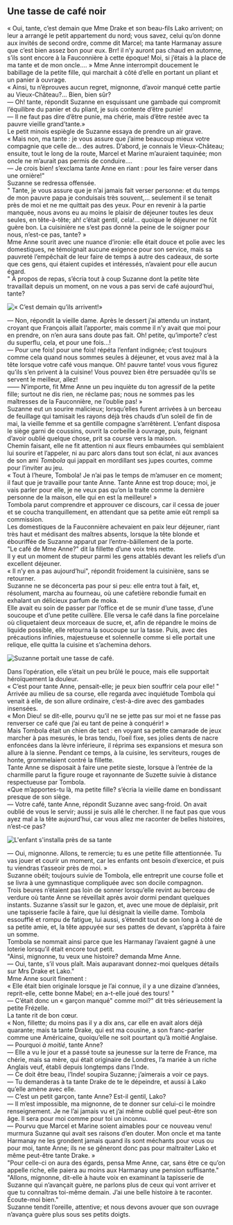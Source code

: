## Une tasse de café noir

« Oui, tante, c’est demain que Mme Drake et son beau-fils Lako arrivent; on leur a arrangé le petit appartement du nord; vous savez, celui qu’on donne aux invités de second ordre, comme dit Marcel; ma tante Harmanay assure que c’est bien assez bon pour eux. Brr! il n’y auront pas chaud en automne, s’ils sont encore à la Fauconnière à cette époque! Moi, si j’étais à la place de ma tante et de mon oncle.... »
Mme Anne interrompit doucement le babillage de la petite fille, qui marchait à côté d’elle en portant un pliant et un panier à ouvrage.  
« Ainsi, tu n’éprouves aucun regret, mignonne, d’avoir manqué cette partie au Vieux-Château?... Bien, bien sûr?  
— Oh! tante, répondit Suzanne en esquissant une gambade qui compromit l’équilibre du panier et du pliant, je suis contente d’être punie!  
— Il ne faut pas dire d’être punie, ma chérie, mais d’être restée avec ta pauvre vieille grand’tante.»  
Le petit minois espiègle de Suzanne essaya de prendre un air grave.  
« Mais non, ma tante : je vous assure que j’aime beaucoup mieux votre compagnie que celle de... des autres. D’abord, je connais le Vieux-Château; ensuite, tout le long de la route, Marcel et Marine m’auraient taquinée; mon oncle ne m’aurait pas permis de conduire....  
— Je crois bien! s’exclama tante Anne en riant : pour les faire verser dans une ornière!"  
Suzanne se redressa offensée.  
" Tante, je vous assure que je n’ai jamais fait verser personne: et du temps de mon pauvre papa je conduisais très souvent,... seulement il se tenait près de moi et ne me quittait pas des yeux. Pour en revenir à la partie manquée, nous avons eu au moins le plaisir de déjeuner toutes les deux seules, en tête-à-tête; ah! c’était gentil, cela!... quoique le déjeuner ne fût guère bon. La cuisinière ne s’est pas donné la peine de le soigner pour nous, n’est-ce pas, tante? »  
Mme Anne sourit avec une nuance d’ironie: elle était douce et polie avec les domestiques, ne témoignait aucune exigence pour son service, mais sa pauvreté l’empêchait de leur faire de temps à autre des cadeaux, de sorte que ces gens, qui étaient cupides et intéressés, n’avaient pour elle aucun égard.  
" À propos de repas, s’écria tout à coup Suzanne dont la petite tète travaillait depuis un moment, on ne vous a pas servi de café aujourd’hui, tante?

![« C’est demain qu’ils arrivent!»](../images/page21.jpg)

— Non, répondit la vieille dame. Après le dessert j’ai attendu un instant, croyant que François allait l’apporter, mais comme il n’y avait que moi pour en prendre, on n’en aura sans doute pas fait. Oh! petite, qu’importe? c’est du superflu, cela, et pour une fois...!  
— Pour une fois! pour une fois! répéta l’enfant indignée; c’est toujours comme cela quand nous sommes seules à déjeuner, et vous avez mal à la tête lorsque votre café vous manque. Oh! pauvre tante! vous vous figurez qu’ils s’en privent à la cuisine! Vous pouvez bien être persuadée qu’ils se servent le meilleur, allez!  
—— N’importe, fit Mme Anne un peu inquiète du ton agressif de la petite fille; surtout ne dis rien, ne réclame pas; nous ne sommes pas les maîtresses de la Fauconnière, ne l’oublie pas! »  
Suzanne eut un sourire malicieux; lorsqu’elles furent arrivées à un berceau de feuillage qui tamisait les rayons déjà très chauds d’un soleil de fin de mai, la vieille femme et sa gentille compagne s’arrêtèrent. L’enfant disposa le siège garni de coussins, ouvrit la corbeille à ouvrage, puis, feignant d’avoir oublié quelque chose, prit sa course vers la maison.  
Chemin faisant, elle ne fit attention ni aux fleurs embaumées qui semblaient lui sourire et l’appeler, ni au parc alors dans tout son éclat, ni aux avances de son ami _Tombola_ qui jappait en mordillant ses jupes courtes, comme pour l’inviter au jeu.  
« Tout à l’heure, Tombola! Je n’ai pas le temps de m’amuser en ce moment; il faut que je travaille pour tante Anne. Tante Anne est trop douce; moi, je vais parler pour elle, je ne veux pas qu’on la traite comme la dernière personne de la maison, elle qui en est la meilleure! »  
Tombola parut comprendre et approuver ce discours, car il cessa de jouer et se coucha tranquillement, en attendant que sa petite amie eût rempli sa commission.  
Les domestiques de la Fauconnière achevaient en paix leur déjeuner, riant très haut et médisant des maîtres absents, lorsque la tête blonde et ébouriffée de Suzanne apparut par l’entre-bâillement de la porte.  
"Le café de Mme Anne?" dit la fillette d’une voix très nette.  
Il y eut un moment de stupeur parmi les gens attablés devant les reliefs d’un excellent déjeuner.  
« Il n’y en a pas aujourd’hui", répondit froidement la cuisinière, sans se retourner.  
Suzanne ne se déconcerta pas pour si peu: elle entra tout à fait, et, résolument, marcha au fourneau, où une cafetière rebondie fumait en exhalant un délicieux parfum de moka.  
Elle avait eu soin de passer par l’office et de se munir d’une tasse, d’une soucoupe et d’une petite cuillère.
Elle versa le café dans la fine porcelaine où cliquetaient deux morceaux de sucre, et, afin de répandre le moins de liquide possible, elle retourna la soucoupe sur la tasse. Puis, avec des précautions infinies, majestueuse et solennelle comme si elle portait une relique, elle quitta la cuisine et s’achemina dehors.

![Suzanne portait une tasse de café.](../images/page23.jpg)

Dans l’opération, elle s’était un peu brûlé le pouce, mais elle supportait héroïquement la douleur.  
« C’est pour tante Anne, pensait-elle; je peux bien souffrir cela pour elle! "  
Arrivée au milieu de sa course, elle regarda avec inquiétude Tombola qui venait à elle, de son allure ordinaire, c’est-à-dire avec des gambades insensées.  
« Mon Dieu! se dit-elle, pourvu qu’il ne se jette pas sur moi et ne fasse pas renverser ce café que j’ai eu tant de peine à conquérir! »  
Mais Tombola était un chien de tact : en voyant sa petite camarade de jeux marcher à pas mesurés, le bras tendu, l’oeil fixe, ses jolies dents de nacre enfoncées dans la lèvre inférieure, il réprima ses expansions et mesura son allure à la sienne. Pendant ce temps, à la cuisine, les serviteurs, rouges de honte, grommelaient contré la fillette.  
Tante Anne se disposait à faire une petite sieste, lorsque à l’entrée de la charmille parut la figure rouge et rayonnante de Suzette suivie à distance respectueuse par Tombola.  
«Que m’apportes-tu là, ma petite fille? s’écria la vieille dame en bondissant presque de son siège.  
— Votre café, tante Anne, répondit Suzanne avec sang-froid. On avait oublié de vous le servir; aussi je suis allé le chercher. Il ne faut pas que vous ayez mal a la tête aujourd’hui, car vous allez me raconter de belles histoires, n’est-ce pas?

![L'enfant s'installa près de sa tante](../images/page25.jpg)

— Oui, mignonne. Allons, te remercie; tu es une petite fille attentionnée. Tu vas jouer et courir un moment, car les enfants ont besoin d’exercice, et puis tu viendras t’asseoir près de moi. »  
Suzanne obéit; toujours suivie de Tombola, elle entreprit une course folle et se livra à une gymnastique compliquée avec son docile compagnon.  
Trois beures n’étaient pas loin de sonner lorsqu’elle revint au berceau de verdure où tante Anne se réveillait après avoir dormi pendant quelques instants. Suzanne s’assit sur le gazon, et, avec une moue de déplaisir, prit une tapisserie facile à faire, que lui désignait la vieille dame. Tombola essoufflé et rompu de fatigue, lui aussi, s’étendit tout de son long à côté de sa petite amie, et, la tête appuyée sur ses pattes de devant, s’apprêta à faire un somme.  
Tombola se nommait ainsi parce que les Harmanay l’avaient gagné à une loterie lorsqu’il était encore tout petit.  
"Ainsi, mignonne, tu veux une histoire? demanda Mme Anne.  
— Oui, tante, s’il vous plaît. Mais auparavant donnez-moi quelques détails sur Mrs Drake et Lako."  
Mme Anne sourit finement :  
« Elle était bien originale lorsque je l’ai connue, il y a une dizaine d’années, reprit-elle, cette bonne Mabel; en a-t-elle joué des tours! "  
— C’était donc un « garçon manqué" comme moi?" dit très sérieusement la petite Frézelle.  
La tante rit de bon cœur.  
« Non, fillette; du moins pas il y a dix ans, car elle en avait alors déjà quarante; mais ta tante Drake, qui est ma cousine, a son franc-parler comme une Américaine, quoiqu’elle ne soit pourtant qu’à moitié Anglaise.  
— Pourquoi _à moitié_, tante Anne?  
— Elle a vu le jour et a passé toute sa jeunesse sur la terre de France, ma chérie, mais sa mère, qui était originaire de Londres, l’a mariée à un riche Anglais veuf, établi depuis longtemps dans l’Inde.  
— Ce doit être beau, l’Inde! soupira Suzanne; j’aimerais a voir ce pays.  
— Tu demanderas à ta tante Drake de te le dépeindre, et aussi à Lako qu’elle amène avec elle.  
— C’est un petit garçon, tante Anne? Est-il gentil, Lako?  
— Il m’est impossible, ma mignonne, de te donner sur celui-ci le moindre renseignement. Je ne l’ai jamais vu et j’ai même oublié quel peut-être son âge. Il sera pour moi comme pour toi un inconnu.  
— Pourvu que Marcel et Marine soient aimables pour ce nouveau venu! murmura Suzanne qui avait ses raisons d’en douter. Mon oncle et ma tante Harmanay ne les grondent jamais quand ils sont méchants pour vous ou pour moi, tante Anne; ils ne se gêneront donc pas pour maltraiter Lako et même peut-être tante Drake. »  
"Pour celle-ci on aura des égards, pensa Mme Anne, car, sans être ce qu’on appelle riche, elle paiera au moins aux Harmanay une pension suffisante."  
"Allons, mignonne, dit-elle à haute voix en examinant la tapisserie de Suzanne qui n’avançait guère, ne parlons plus de ceux qui vont arriver et que tu connaîtras toi-même demain. J’ai une belle histoire à te raconter. Écoute-moi bien."  
Suzanne tendit l’oreille, attentive; et nous devons avouer que son ouvrage n’avança guère plus sous ses petits doigts.
